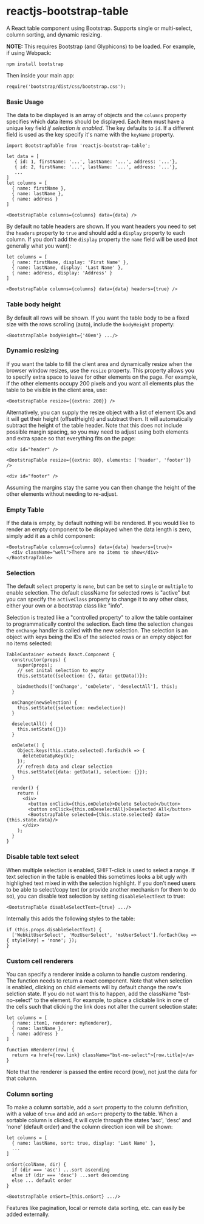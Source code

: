 # reactjs-bootstrap-table

A React table component using Bootstrap. Supports single or multi-select, column sorting, and dynamic resizing.

**NOTE:** This requires Bootstrap (and Glyphicons) to be loaded. For example, if using Webpack:

```
npm install bootstrap
```

Then inside your main app:

```
require('bootstrap/dist/css/bootstrap.css');
```
### Basic Usage

The data to be displayed is an array of objects and the ```columns``` property specifies which data items should be displayed. Each item must have a unique key field *if selection is enabled*. The key defaults to ```id```. If a different field is used as the key specify it's name with the ```keyName``` property.

```
import BootstrapTable from 'reactjs-bootstrap-table';

let data = [
   { id: 1, firstName: '...', lastName: '...', address: '...'},
   { id: 2, firstName: '...', lastName: '...', address: '...'},
   ...
]
let columns = [
  { name: firstName },
  { name: lastName },
  { name: address }
]

<BootstrapTable columns={columns} data={data} />
```
By default no table headers are shown. If you want headers you need to set the ```headers``` property to ```true``` and should add a ```display``` property to each column. If you don't add the ```display``` property the ```name``` field will be used (not generally what you want):

```
let columns = [
  { name: firstName, display: 'First Name' },
  { name: lastName, display: 'Last Name' },
  { name: address, display: 'Address' }
]

<BootstrapTable columns={columns} data={data} headers={true} />
```

### Table body height
By default all rows will be shown. If you want the table body to be a fixed size with the rows scrolling (auto), include the ```bodyHeight``` property:

```
<BootstrapTable bodyHeight={'40em'} .../>
```

### Dynamic resizing

If you want the table to fill the client area and dynamically resize when the browser window resizes, use the ```resize``` property. This property allows you to specify extra space to leave for other elements on the page. For example, if the other elements occupy 200 pixels and you want all elements plus the table to be visible in the client area, use:

```
<BootstrapTable resize={{extra: 200}} />
```

Alternatively, you can supply the resize object with a list of element IDs and it will get their height (offsetHeight) and subtract them. It will automatically subtract the height of the table header. Note that this does not include possible margin spacing, so you may need to adjust using both elements and extra space so that everything fits on the page:

```
<div id="header" />

<BootstrapTable resize={{extra: 80}, elements: ['header', 'footer']} />

<div id="footer" />
```
Assuming the margins stay the same you can then change the height of the other elements without needing to re-adjust.

### Empty Table
If the data is empty, by default nothing will be rendered. If you would like to render an empty component to be displayed when the data length is zero, simply add it as a child component:

```
<BootstrapTable columns={columns} data={data} headers={true}>
  <div className="well">There are no items to show</div>
</BootstrapTable>
```

### Selection
The default ```select``` property is ```none```, but can be set to ```single``` or ```multiple``` to enable selection. The default className for selected rows is "active" but you can specify the ```activeClass``` property to change it to any other class, either your own or a bootstrap class like "info".

Selection is treated like a "controlled property" to allow the table container to programmatically control the selection. Each time the selection changes the ```onChange``` handler is called with the new selection. The selection is an object with keys being the IDs of the selected rows or an empty object for no items selected:

```
TableContainer extends React.Component {
  constructor(props) {
    super(props);
    // set inital selection to empty
    this.setState({selection: {}, data: getData()});

    bindmethods(['onChange', 'onDelete', 'deselectAll'], this);
  }

  onChange(newSelection) {
    this.setState({selection: newSelection})
  }

  deselectAll() {
    this.setState({}})
  }

  onDelete() {
    Object.keys(this.state.selected).forEach(k => {
      deleteDataByKey(k);
    });
    // refresh data and clear selection
    this.setState({data: getData(), selection: {}});
  }

  render() {
    return (
      <div>
        <button onClick={this.onDelete}>Delete Selected</button>
        <button onClick={this.onDeselectAll}>Deselected All</button>
        <BootstrapTable selected={this.state.selected} data={this.state.data}/>
      </div>
    );  
  }  
}
```

### Disable table text select
When multiple selection is enabled, SHIFT-click is used to select a range. If text selection in the table is enabled this sometimes looks a bit ugly with highlighed text mixed in with the selection highlight. If you don't need users to be able to select/copy text (or provide another mechanism for them to do so), you can disable text selection by setting ```disableSelectText``` to true:

```
<BootstrapTable disableSelectText={true} .../>
```
Internally this adds the following styles to the table:

```
if (this.props.disableSelectText) {
  ['WebkitUserSelect', 'MozUserSelect', 'msUserSelect'].forEach(key => { style[key] = 'none'; });
}
```
### Custom cell renderers
You can specify a renderer inside a column to handle custom rendering. The function needs to return a react component. Note that when selection is enabled, clicking on child elements will by default change the row's selction state. If you do not want this to happen, add the className "bst-no-select" to the element. For example, to place a clickable link in one of the cells such that clicking the link does not alter the current selection state:

```
let columns = [
  { name: item1, renderer: myRenderer},
  { name: lastName },
  { name: address }
]

function mRenderer(row) {
  return <a href={row.link} className="bst-no-select">{row.title}</a>
}

```
Note that the renderer is passed the entire record (row), not just the data for that column.

### Column sorting

To make a column sortable, add a ```sort``` property to the column definition, with a value of ```true``` and add an ```onSort``` property to the table. When a sortable column is clicked, it will cycle through the states 'asc', 'desc' and 'none' (default order) and the column direction icon will be shown:

```
let columns = [
  { name: lastName, sort: true, display: 'Last Name' },
  ...
]

onSort(colName, dir) {
  if (dir === 'asc') ...sort ascending
  else if (dir === 'desc') ...sort descending
  else ... default order
}

<BootstrapTable onSort={this.onSort} .../>
```

Features like pagination, local or remote data sorting, etc. can easily be added externally.
